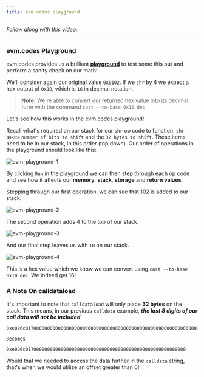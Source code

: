 ```yaml
---
title: evm.codes playground
---
```


_Follow along with this video:_

---

### evm.codes Playground

evm.codes provides us a brilliant [**playground**](https://www.evm.codes/playground) to test some this out and perform a sanity check on our math!

We'll consider again our original value `0x0102`. If we `shr` by 4 we expect a hex output of `0x10`, which is `16` in decimal notation.

> **Note:** We're able to convert our returned hex value into its decimal form with the command `cast --to-base 0x10 dec`

Let's see how this works in the evm.codes playground!

Recall what's required on our stack for our `shr` op code to function. `shr` takes `number of bits to shift` and the `32 bytes to shift`. These items need to be in our stack, in this order (top down). Our order of operations in the playground should look like this:

![evm-playground-1](/formal-verification-1/15-evm-playground/evm-playground-1.png)

By clicking `Run` in the playground we can then step through each op code and see how it affects our **memory**, **stack**, **storage** and **return values**.

Stepping through our first operation, we can see that 102 is added to our stack.

![evm-playground-2](/formal-verification-1/15-evm-playground/evm-playground-2.png)

The second operation adds 4 to the top of our stack.

![evm-playground-3](/formal-verification-1/15-evm-playground/evm-playground-3.png)

And our final step leaves us with `10` on our stack.

![evm-playground-4](/formal-verification-1/15-evm-playground/evm-playground-4.png)

This is a hex value which we know we can convert using `cast --to-base 0x10 dec`. We indeed get 16!

### A Note On calldataload

It's important to note that `calldataload` will only place **32 bytes** on the stack. This means, in our previous `calldata` example, **_the last 8 digits of our call data will not be included_**

```
0xe026c0170000000000000000000000000000000000000000000000000000000000000001

Becomes

0xe026c01700000000000000000000000000000000000000000000000000000000
```

Would that we needed to access the data further in the `calldata` string, that's when we would utilize an offset greater than 0!
